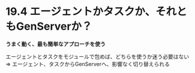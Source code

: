 # 19.4 エージェントかタスクか、それともGenServerか？

**うまく動く、最も簡単なアプローチを使う**

エージェントとタスクをモジュールで包めば、どちらを使うか迷う必要はない
=>
エージェント、タスクからGenServerへ、影響なく切り替えられる

